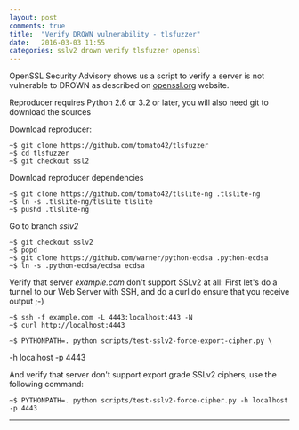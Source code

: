 ```yaml
---
layout: post
comments: true
title:  "Verify DROWN vulnerability - tlsfuzzer"
date:   2016-03-03 11:55
categories: sslv2 drown verify tlsfuzzer openssl
---
```


OpenSSL Security Advisory shows us a script to verify a server is not vulnerable to DROWN as described on [openssl.org] website.

Reproducer requires Python 2.6 or 3.2 or later, you will also need git 
to download the sources


Download reproducer:

    ~$ git clone https://github.com/tomato42/tlsfuzzer
    ~$ cd tlsfuzzer
    ~$ git checkout ssl2


Download reproducer dependencies

    ~$ git clone https://github.com/tomato42/tlslite-ng .tlslite-ng
    ~$ ln -s .tlslite-ng/tlslite tlslite
    ~$ pushd .tlslite-ng


Go to branch _sslv2_

    ~$ git checkout sslv2
    ~$ popd
    ~$ git clone https://github.com/warner/python-ecdsa .python-ecdsa
    ~$ ln -s .python-ecdsa/ecdsa ecdsa


Verify that server _example.com_ don't support SSLv2 at all:
First let's do a tunnel to our Web Server with SSH, and do a curl do ensure that you receive output ;-)

    ~$ ssh -f example.com -L 4443:localhost:443 -N
    ~$ curl http://localhost:4443

    ~$ PYTHONPATH=. python scripts/test-sslv2-force-export-cipher.py \
-h localhost -p 4443


And verify that server don't support export grade SSLv2 ciphers, 
use the following command:

    ~$ PYTHONPATH=. python scripts/test-sslv2-force-cipher.py -h localhost -p 4443



---
[openssl.org]: <https://mta.openssl.org/pipermail/openssl-dev/2016-March/005602.html>
